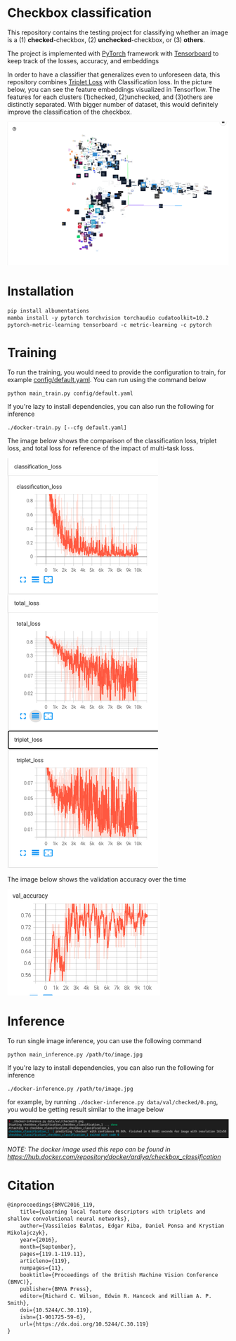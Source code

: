 # Checkbox classification

This repository contains the testing project for classifying whether an image is a (1) **checked**-checkbox, (2) **unchecked**-checkbox, or (3) **others**.

The project is implemented with [PyTorch](https://pytorch.org) framework with [Tensorboard](https://www.tensorflow.org/tensorboard) to keep track of the losses, accuracy, and embeddings

In order to have a classifier that generalizes even to unforeseen data, this repository combines [Triplet Loss](http://www.bmva.org/bmvc/2016/papers/paper119/index.html) with Classification loss. In the picture below, you can see the feature embeddings visualized in Tensorflow. The features for each clusters (1)checked, (2)unchecked, and (3)others are distinctly separated. With bigger number of dataset, this would definitely improve the classification of the checkbox.

![gif_of_embeddings](readme_images/cluster_anim.gif)

# Installation
```
pip install albumentations
mamba install -y pytorch torchvision torchaudio cudatoolkit=10.2 pytorch-metric-learning tensorboard -c metric-learning -c pytorch
```

# Training
To run the training, you would need to provide the configuration to train, for example [config/default.yaml](config/default.yaml). You can run using the command below
```
python main_train.py config/default.yaml
```

If you're lazy to install dependencies, you can also run the following for inference
```
./docker-train.py [--cfg default.yaml]
```

The image below shows the comparison of the classification loss, triplet loss, and total loss for reference of the impact of multi-task loss.

![loss graph](readme_images/training_loss.png)

The image below shows the validation accuracy over the time

![validation accuracy](readme_images/val.png)

# Inference
To run single image inference, you can use the following command
```
python main_inference.py /path/to/image.jpg
```

If you're lazy to install dependencies, you can also run the following for inference
```
./docker-inference.py /path/to/image.jpg
```
for example, by running `./docker-inference.py data/val/checked/0.png`, you would be getting result similar to the image below

![](readme_images/docker-inference.png)

*NOTE: The docker image used this repo can be found in https://hub.docker.com/repository/docker/ardiya/checkbox_classification*


# Citation
```
@inproceedings{BMVC2016_119,
    title={Learning local feature descriptors with triplets and shallow convolutional neural networks},
    author={Vassileios Balntas, Edgar Riba, Daniel Ponsa and Krystian  Mikolajczyk},
    year={2016},
    month={September},
    pages={119.1-119.11},
    articleno={119},
    numpages={11},
    booktitle={Proceedings of the British Machine Vision Conference (BMVC)},
    publisher={BMVA Press},
    editor={Richard C. Wilson, Edwin R. Hancock and William A. P. Smith},
    doi={10.5244/C.30.119},
    isbn={1-901725-59-6},
    url={https://dx.doi.org/10.5244/C.30.119}
}
```